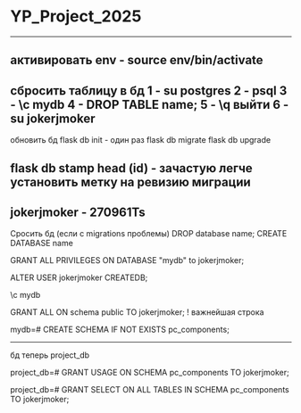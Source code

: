 # YP_Project_2025
------------------------------------------
активировать env - source env/bin/activate
------------------------------------------
сбросить таблицу в бд
1 - su postgres
2 - psql 
3 - \c mydb
4 - DROP TABLE name;
5 - \q выйти 
6 - su jokerjmoker 
------------------------------------------
обновить бд
flask db init - один раз
flask db migrate
flask db upgrade

flask db stamp head (id) - зачастую легче установить метку на ревизию миграции 
------------------------------------------
jokerjmoker - 270961Ts
------------------------------------------
Сросить бд (если с migrations проблемы)
DROP database name;
CREATE DATABASE name

GRANT ALL PRIVILEGES ON DATABASE "mydb" to jokerjmoker;

ALTER USER jokerjmoker CREATEDB;

\c mydb

GRANT ALL ON schema public TO jokerjmoker; ! важнейшая строка

mydb=# CREATE SCHEMA IF NOT EXISTS pc_components;

------------------------------------------

бд теперь project_db

project_db=# GRANT USAGE ON SCHEMA pc_components TO jokerjmoker;

project_db=# GRANT SELECT ON ALL TABLES IN SCHEMA pc_components TO jokerjmoker;
